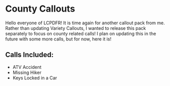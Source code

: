 # County Callouts
Hello everyone of LCPDFR! It is time again for another callout pack from me. Rather than updating Variety Callouts, I wanted to release this pack separately to focus on county related calls! I plan on updating this in the future with some more calls, but for now, here it is!

## Calls Included:
- ATV Accident
- Missing Hiker
- Keys Locked in a Car
